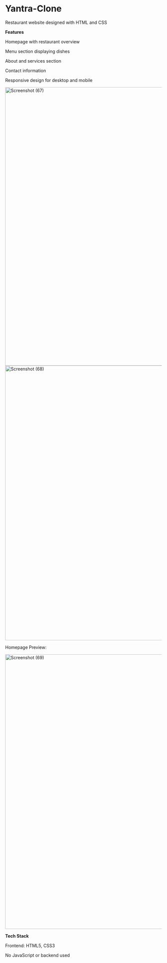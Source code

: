 # Yantra-Clone
Restaurant website designed with HTML and CSS

**Features**

Homepage with restaurant overview

Menu section displaying dishes

About and services section

Contact information

Responsive design for desktop and mobile

<img width="1899" height="896" alt="Screenshot (67)" src="https://github.com/user-attachments/assets/cd30b064-42e6-4735-8de4-515e958c8649" />


<img width="1876" height="884" alt="Screenshot (68)" src="https://github.com/user-attachments/assets/c4d15f66-db80-45fb-a880-cd64b0d4ddf8" />


Homepage Preview:


<img width="1872" height="884" alt="Screenshot (69)" src="https://github.com/user-attachments/assets/0974f9be-110d-4caf-a5dc-24e7852c85cd" />



**Tech Stack**

Frontend: HTML5, CSS3

No JavaScript or backend used
